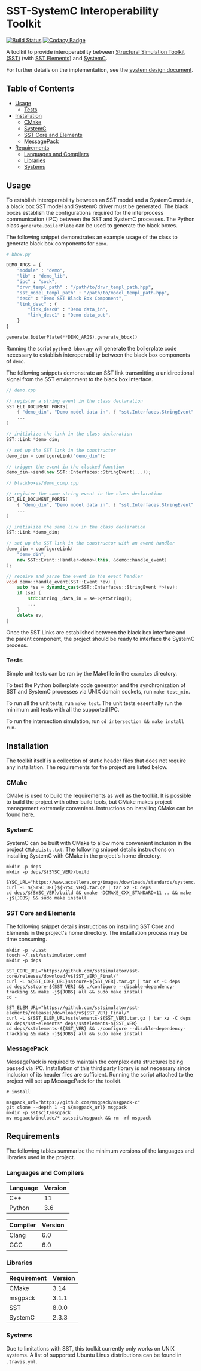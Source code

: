 # SST-SystemC Interoperability Toolkit
[![Build Status](https://travis-ci.org/sabbirahm3d/sstscit.svg?branch=master)](https://travis-ci.org/sabbirahm3d/sstscit)
[![Codacy Badge](https://api.codacy.com/project/badge/Grade/88c38abb1f2a4a369b4a6f9c49e8d237)](https://www.codacy.com/app/sabbirahm3d/sstscit?utm_source=github.com&amp;utm_medium=referral&amp;utm_content=sabbirahm3d/sstscit&amp;utm_campaign=Badge_Grade)

A toolkit to provide interoperability between [Structural Simulation Toolkit (SST)](https://github.com/sstsimulator/sst-core) (with [SST Elements](https://github.com/sstsimulator/sst-elements)) and [SystemC](http://www.accellera.org/downloads/standards/systemc).

For further details on the implementation, see the [system design document](/docs/sstscit.pdf).

## Table of Contents

- [Usage](#usage)
  - [Tests](#tests)
- [Installation](#installation)
  - [CMake](#cmake)
  - [SystemC](#systemc)
  - [SST Core and Elements](#sst-core-and-elements)
  - [MessagePack](#messagepack)
- [Requirements](#requirements)
  - [Languages and Compilers](#languages-and-compilers)
  - [Libraries](#libraries)
  - [Systems](#systems)


## Usage

To establish interoperability between an SST model and a SystemC module, a black box SST model and
SystemC driver must be generated. The black boxes establish the configurations required for the
interprocess communication (IPC) between the SST and SystemC processes. The Python class
`generate.BoilerPlate` can be used to generate the black boxes.

The following snippet demonstrates an example usage of the class to generate black box components
for `demo`.

```python
# bbox.py

DEMO_ARGS = {
    "module" : "demo",
    "lib" : "demo_lib",
    "ipc" : "sock",
    "drvr_templ_path" : "/path/to/drvr_templ_path.hpp",
    "sst_model_templ_path" : "/path/to/model_templ_path.hpp",
    "desc" : "Demo SST Black Box Component",
    "link_desc" : {
        "link_desc0" : "Demo data_in",
        "link_desc1" : "Demo data_out",
    }
}

generate.BoilerPlate(**DEMO_ARGS).generate_bbox()
```

Running the script `python3 bbox.py` will generate the boilerplate code necessary to establish
interoperability between the black box components of `demo`.

The following snippets demonstrate an SST link transmitting a unidirectional signal from the SST
environment to the black box interface.

```c++
// demo.cpp

// register a string event in the class declaration
SST_ELI_DOCUMENT_PORTS(
    { "demo_din", "Demo model data in", { "sst.Interfaces.StringEvent" }},
    ...
)

// initialize the link in the class declaration
SST::Link *demo_din;

// set up the SST link in the constructor
demo_din = configureLink("demo_din");

// trigger the event in the clocked function
demo_din->send(new SST::Interfaces::StringEvent(...));
```


```c++
// blackboxes/demo_comp.cpp

// register the same string event in the class declaration
SST_ELI_DOCUMENT_PORTS(
    { "demo_din", "Demo model data in", { "sst.Interfaces.StringEvent" }},
    ...
)

// initialize the same link in the class declaration
SST::Link *demo_din;

// set up the SST link in the constructor with an event handler
demo_din = configureLink(
    "demo_din",
    new SST::Event::Handler<demo>(this, &demo::handle_event)
);

// receive and parse the event in the event handler
void demo::handle_event(SST::Event *ev) {
    auto *se = dynamic_cast<SST::Interfaces::StringEvent *>(ev);
    if (se) {
        std::string _data_in = se->getString();
        ...
    }
    delete ev;
}
```

Once the SST Links are established between the black box interface and the parent component, the
project should be ready to interface the SystemC process.

### Tests

Simple unit tests can be ran by the Makefile in the `examples` directory.

To test the Python boilerplate code generator and the synchronization of SST and
SystemC processes via UNIX domain sockets, run `make test_min`.

To run all the unit tests, run `make test`. The unit tests essentially run the minimum unit tests
with all the supported IPC.

To run the intersection simulation, run `cd intersection && make install run`.

## Installation

The toolkit itself is a collection of static header files that does not require any installation.
The requirements for the project are listed below.

### CMake

CMake is used to build the requirements as well as the toolkit. It is possible to build the project
with other build tools, but CMake makes project management extremely convenient. Instructions on
installing CMake can be found [here](https://cmake.org/install/).

### SystemC

SystemC can be built with CMake to allow more convenient inclusion in the project `CMakeLists.txt`.
The following snippet details instructions on installing SystemC with CMake in the project's home
directory.

```shell
mkdir -p deps
mkdir -p deps/${SYSC_VER}/build

SYSC_URL="https://www.accellera.org/images/downloads/standards/systemc/"
curl -L ${SYSC_URL}${SYSC_VER}.tar.gz | tar xz -C deps
cd deps/${SYSC_VER}/build && cmake -DCMAKE_CXX_STANDARD=11 .. && make -j${JOBS} && sudo make install
```

### SST Core and Elements

The following snippet details instructions on installing SST Core and Elements in the project's home
directory. The installation process may be time consuming.

```shell
mkdir -p ~/.sst
touch ~/.sst/sstsimulator.conf
mkdir -p deps

SST_CORE_URL="https://github.com/sstsimulator/sst-core/releases/download/v${SST_VER}_Final/"
curl -L ${SST_CORE_URL}sstcore-${SST_VER}.tar.gz | tar xz -C deps
cd deps/sstcore-${SST_VER} && ./configure --disable-dependency-tracking && make -j${JOBS} all && sudo make install
cd -

SST_ELEM_URL="https://github.com/sstsimulator/sst-elements/releases/download/v${SST_VER}_Final/"
curl -L ${SST_ELEM_URL}sstelements-${SST_VER}.tar.gz | tar xz -C deps
mv deps/sst-elements* deps/sstelements-${SST_VER}
cd deps/sstelements-${SST_VER} && ./configure --disable-dependency-tracking && make -j${JOBS} all && sudo make install
```

### MessagePack

MessagePack is required to maintain the complex data structures being passed via IPC. Installation
of this third party library is not necessary since inclusion of its header files are sufficient.
Running the script attached to the project will set up MessagePack for the toolkit.

```shell
# install

msgpack_url="https://github.com/msgpack/msgpack-c"
git clone --depth 1 -q ${msgpack_url} msgpack
mkdir -p sstscit/msgpack
mv msgpack/include/* sstscit/msgpack && rm -rf msgpack
```

## Requirements

The following tables summarize the minimum versions of the languages and libraries used in the
project.

### Languages and Compilers

|Language|Version|
|--------|-------|
|C++     |11     |
|Python  |3.6    |

|Compiler|Version|
|--------|-------|
|Clang   |6.0    |
|GCC     |6.0    |

### Libraries

|Requirement|Version|
|-----------|-------|
|CMake      |3.14   |
|msgpack    |3.1.1  |
|SST        |8.0.0  |
|SystemC    |2.3.3  |

### Systems

Due to limitations with SST, this toolkit currently only works on UNIX systems. A list of supported
Ubuntu Linux distributions can be found in `.travis.yml`.
